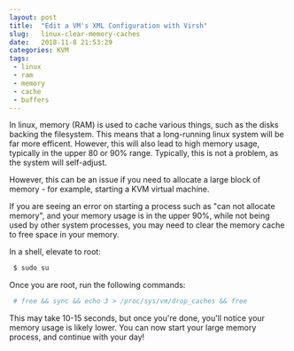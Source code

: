 ```yaml
---
layout: post
title:  "Edit a VM's XML Configuration with Virsh"
slug:   linux-clear-memory-caches
date:   2018-11-8 21:53:29
categories: KVM
tags: 
 - linux
 - ram
 - memory
 - cache
 - buffers
---
```


In linux, memory (RAM) is used to cache various things, such as the disks backing the filesystem. This means
that a long-running linux system will be far more efficent. However, this will also lead to high memory usage,
typically in the upper 80 or 90% range. Typically, this is not a problem, as the system will self-adjust.

However, this can be an issue if you need to allocate a large block of memory - for example, starting a KVM
virtual machine.

If you are seeing an error on starting a process such as "can not allocate memory", and your memory usage is 
in the upper 90%, while not being used by other system processes, you may need to clear the memory cache to free
space in your memory.


In a shell, elevate to root:

```bash
 $ sudo su
```

Once you are root, run the following commands:

```bash
 # free && sync && echo 3 > /proc/sys/vm/drop_caches && free
```

This may take 10-15 seconds, but once you're done, you'll notice your memory usage is likely lower. You can now start
your large memory process, and continue with your day!
